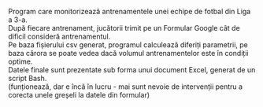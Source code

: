 Program care monitorizează antrenamentele unei echipe de fotbal din Liga a 3-a.</br>
După fiecare antrenament, jucătorii trimit pe un Formular Google cât de dificil consideră antrenamentul.</br>
Pe baza fișierului csv generat, programul calculează diferiți parametrii, pe baza cărora se poate vedea dacă volumul antrenamentelor este în condiții optime.</br>
Datele finale sunt prezentate sub forma unui document Excel, generat de un script Bash.</br>
(funționează, dar e încă în lucru - mai sunt nevoie de intervenții pentru a corecta unele greșeli la datele din formular)</br>
